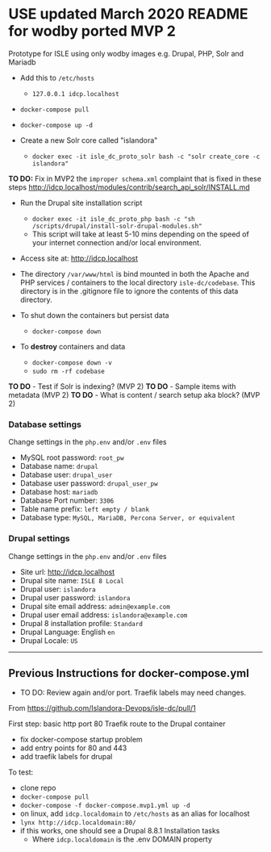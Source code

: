 # USE updated March 2020 README for wodby ported MVP 2

Prototype for ISLE using only wodby images e.g. Drupal, PHP, Solr and Mariadb

* Add this to `/etc/hosts`
  * `127.0.0.1 idcp.localhost`

* `docker-compose pull`

* `docker-compose up -d`

* Create a new Solr core called "islandora"
  * `docker exec -it isle_dc_proto_solr bash -c "solr create_core -c islandora"`

**TO DO:** Fix in MVP2 the `improper schema.xml` complaint that is fixed in these steps http://idcp.localhost/modules/contrib/search_api_solr/INSTALL.md

* Run the Drupal site installation script
  * `docker exec -it isle_dc_proto_php bash -c "sh /scripts/drupal/install-solr-drupal-modules.sh"`
  * This script will take at least 5-10 mins depending on the speed of your internet connection and/or local environment.

* Access site at: http://idcp.localhost

* The directory `/var/www/html` is bind mounted in both the Apache and PHP services / containers to the local directory `isle-dc/codebase`. This directory is in the .gitignore file to ignore the contents of this data directory.

* To shut down the containers but persist data
  * `docker-compose down`

* To **destroy** containers and data
  * `docker-compose down -v`
  * `sudo rm -rf codebase`

**TO DO** - Test if Solr is indexing? (MVP 2)
**TO DO** - Sample items with metadata (MVP 2)
**TO DO** - What is content / search setup aka block? (MVP 2)

### Database settings

Change settings in the `php.env` and/or `.env` files

* MySQL root password: `root_pw`
* Database name: `drupal`
* Database user: `drupal_user`
* Database user password: `drupal_user_pw`
* Database host: `mariadb`
* Database Port number: `3306`
* Table name prefix: `left empty / blank`
* Database type: `MySQL, MariaDB, Percona Server, or equivalent`

### Drupal settings

Change settings in the `php.env` and/or `.env` files

* Site url: http://idcp.localhost
* Drupal site name: `ISLE 8 Local`
* Drupal user: `islandora`
* Drupal user password: `islandora`
* Drupal site email address: `admin@example.com`
* Drupal user email address: `islandora@example.com`
* Drupal 8 installation profile: `Standard`
* Drupal Language: English `en`
* Drupal Locale: `US`

---

## Previous Instructions for docker-compose.yml

* TO DO: Review again and/or port. Traefik labels may need changes.

From https://github.com/Islandora-Devops/isle-dc/pull/1

First step: basic http port 80 Traefik route to the Drupal container

* fix docker-compose startup problem
* add entry points for 80 and 443
* add traefik labels for drupal

To test:

* clone repo
* `docker-compose pull`
* `docker-compose -f docker-compose.mvp1.yml up -d`
* on linux, add `idcp.localdomain` to `/etc/hosts` as an alias for localhost
* `lynx http://idcp.localdomain:80/`
* if this works, one should see a Drupal 8.8.1 Installation tasks
  * Where `idcp.localdomain` is the .env DOMAIN property